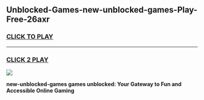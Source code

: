 
## Unblocked-Games-new-unblocked-games-Play-Free-26axr
<h3>
<a href="https://premium76.site?title=new-unblocked-games&ref=15A">CLICK TO PLAY</a></h3>
<hr>

<h3>
<a href="https://premium76.site?title=new-unblocked-games&ref=15A">CLICK 2 PLAY</a>
  
</h3>

<a href="https://premium76.site?title=new-unblocked-games&ref=15A"><img src="https://clearcache.store/games.png"></a>


**new-unblocked-games games unblocked: Your Gateway to Fun and Accessible Online Gaming**
